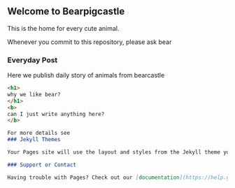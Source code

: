 ## Welcome to Bearpigcastle
This is the home for every cute animal.

Whenever you commit to this repository, please ask bear

### Everyday Post

Here we publish daily story of animals from bearcastle

```markdown
<h1>
why we like bear?
</h1>
<b>
can I just write anything here?
</b>

For more details see 
### Jekyll Themes

Your Pages site will use the layout and styles from the Jekyll theme you have selected in your [repository settings](https://github.com/bearpigcastle/we-all-love-bear/settings). The name of this theme is saved in the Jekyll `_config.yml` configuration file.

### Support or Contact

Having trouble with Pages? Check out our [documentation](https://help.github.com/categories/github-pages-basics/) or [contact support](https://github.com/contact) and we’ll help you sort it out.
